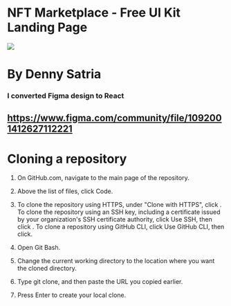 # NFT Marketplace - Free UI Kit Landing Page

<img src="https://user-images.githubusercontent.com/60621490/167406417-699b8a01-e957-4806-a04c-0f89bde1fca6.png" />

# By Denny Satria 

### I converted Figma design to React 

## https://www.figma.com/community/file/1092001412627112221


# Cloning a repository

1. On GitHub.com, navigate to the main page of the repository.

1. Above the list of files, click  Code.

1. To clone the repository using HTTPS, under "Clone with HTTPS", click . To clone the repository using an SSH key, including a certificate issued by your organization's SSH certificate authority, click Use SSH, then click . To clone a repository using GitHub CLI, click Use GitHub CLI, then click.

1. Open Git Bash.

1. Change the current working directory to the location where you want the cloned directory.

1. Type git clone, and then paste the URL you copied earlier.

1. Press Enter to create your local clone.
